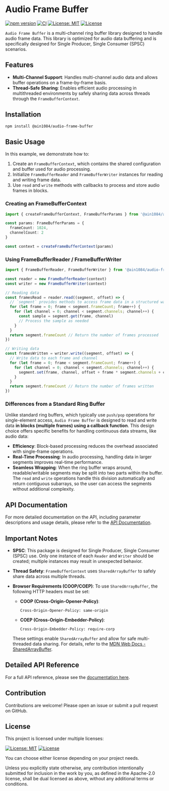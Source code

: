 # Audio Frame Buffer

[![npm version](https://badge.fury.io/js/@ain1084%2Faudio-frame-buffer.svg)](https://badge.fury.io/js/@ain1084%2Faudio-frame-buffer)
[![CI](https://github.com/ain1084/audio-frame-buffer/actions/workflows/ci.yml/badge.svg)](https://github.com/ain1084/audio-frame-buffer/actions?query=workflow%3Aci)
[![License: MIT](https://img.shields.io/badge/License-MIT-yellow.svg)](https://opensource.org/licenses/MIT)
[![License](https://img.shields.io/badge/License-Apache_2.0-blue.svg)](https://opensource.org/licenses/Apache-2.0)

`Audio Frame Buffer` is a multi-channel ring buffer library designed to handle audio frame data. This library is optimized for audio data buffering and is specifically designed for Single Producer, Single Consumer (SPSC) scenarios.

## Features

- **Multi-Channel Support**: Handles multi-channel audio data and allows buffer operations on a frame-by-frame basis.
- **Thread-Safe Sharing**: Enables efficient audio processing in multithreaded environments by safely sharing data across threads through the `FrameBufferContext`.

## Installation

```bash
npm install @ain1084/audio-frame-buffer
```

## Basic Usage

In this example, we demonstrate how to:

1. Create an `FrameBufferContext`, which contains the shared configuration and buffer used for audio processing.
2. Initialize `FrameBufferReader` and `FrameBufferWriter` instances for reading and writing frame data.
3. Use `read` and `write` methods with callbacks to process and store audio frames in blocks.

### Creating an FrameBufferContext

```typescript
import { createFrameBufferContext, FrameBufferParams } from '@ain1084/audio-frame-buffer'

const params: FrameBufferParams = {
  frameCount: 1024,
  channelCount: 2
}

const context = createFrameBufferContext(params)
```

### Using FrameBufferReader / FrameBufferWriter

```typescript
import { FrameBufferReader, FrameBufferWriter } from '@ain1084/audio-frame-buffer'

const reader = new FrameBufferReader(context)
const writer = new FrameBufferWriter(context)

// Reading data
const framesRead = reader.read((segment, offset) => {
  // `segment` provides methods to access frame data in a structured way.
  for (let frame = 0; frame < segment.frameCount; frame++) {
    for (let channel = 0; channel < segment.channels; channel++) {
      const sample = segment.get(frame, channel)
      // Process the sample as needed
    }
  }
  return segment.frameCount // Return the number of frames processed
})

// Writing data
const framesWritten = writer.write((segment, offset) => {
  // Write data to each frame and channel
  for (let frame = 0; frame < segment.frameCount; frame++) {
    for (let channel = 0; channel < segment.channels; channel++) {
      segment.set(frame, channel, offset + frame * segment.channels + channel)
    }
  }
  return segment.frameCount // Return the number of frames written
})
```

### Differences from a Standard Ring Buffer

Unlike standard ring buffers, which typically use `push/pop` operations for single-element access, `Audio Frame Buffer` is designed to read and write data **in blocks (multiple frames) using a callback function**. This design choice offers specific benefits for handling continuous data streams, like audio data:

- **Efficiency**: Block-based processing reduces the overhead associated with single-frame operations.
- **Real-Time Processing**: In audio processing, handling data in larger segments improves real-time performance.
- **Seamless Wrapping**: When the ring buffer wraps around, readable/writable segments may be split into two parts within the buffer. The `read` and `write` operations handle this division automatically and return contiguous subarrays, so the user can access the segments without additional complexity.

## API Documentation

For more detailed documentation on the API, including parameter descriptions and usage details, please refer to the [API Documentation](https://ain1084.github.io/audio-frame-buffer).

## Important Notes

- **SPSC**: This package is designed for Single Producer, Single Consumer (SPSC) use. Only one instance of each `Reader` and `Writer` should be created; multiple instances may result in unexpected behavior.
- **Thread Safety**: `FrameBufferContext` uses `SharedArrayBuffer` to safely share data across multiple threads.
- **Browser Requirements (COOP/COEP)**: To use `SharedArrayBuffer`, the following HTTP headers must be set:

  - **COOP (Cross-Origin-Opener-Policy)**:

    ```text
    Cross-Origin-Opener-Policy: same-origin
    ```

  - **COEP (Cross-Origin-Embedder-Policy)**:

    ```text
    Cross-Origin-Embedder-Policy: require-corp
    ```

  These settings enable `SharedArrayBuffer` and allow for safe multi-threaded data sharing. For details, refer to the [MDN Web Docs - SharedArrayBuffer](https://developer.mozilla.org/en-US/docs/Web/JavaScript/Reference/Global_Objects/SharedArrayBuffer).

## Detailed API Reference

For a full API reference, please see the [documentation here](https://ain1084.github.io/audio-frame-buffer).

## Contribution

Contributions are welcome! Please open an issue or submit a pull request on GitHub.

## License

This project is licensed under multiple licenses:

[![License: MIT](https://img.shields.io/badge/License-MIT-yellow.svg)](https://opensource.org/licenses/MIT)  [![License](https://img.shields.io/badge/License-Apache_2.0-blue.svg)](https://opensource.org/licenses/Apache-2.0)

You can choose either license depending on your project needs.

Unless you explicitly state otherwise, any contribution intentionally submitted for inclusion in the work by you, as defined in the Apache-2.0 license, shall be dual licensed as above, without any additional terms or conditions.